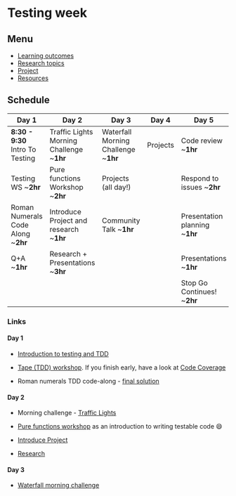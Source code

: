 # Testing week

## Menu
 - [Learning outcomes](https://github.com/foundersandcoders/master-reference/blob/master/coursebook/week-2/learning-outcomes.md)
 - [Research topics](https://github.com/m4v15/master-reference/blob/master/coursebook/week-2/research-afternoon.md)
 - [Project](https://github.com/foundersandcoders/master-reference/blob/master/coursebook/week-2/project)
 - [Resources](https://github.com/foundersandcoders/master-reference/blob/master/coursebook/week-2/resources.md)

## Schedule
Day 1|Day 2|Day 3|Day 4| Day 5 
---|---|---|---|---
|**8:30 - 9:30** Intro To Testing |Traffic Lights Morning Challenge ~**1hr**|Waterfall Morning Challenge ~**1hr**| Projects| Code review ~**1hr**
|Testing WS ~**2hr**|Pure functions Workshop ~**2hr**|Projects (all day!)|| Respond to issues ~**2hr**
|Roman Numerals Code Along ~**2hr**|Introduce Project and research ~**1hr**| Community Talk ~**1hr**||Presentation planning ~**1hr**
|Q+A ~**1hr**|Research + Presentations ~**3hr**||| Presentations ~**1hr**
|||||Stop Go Continues! ~**2hr**

### Links

#### Day 1

- [Introduction to testing and TDD](https://github.com/foundersandcoders/testing-tdd-intro)

- [Tape (TDD) workshop](https://github.com/foundersandcoders/fizzbuzz). If you finish early, have a look at [Code Coverage](https://github.com/dwyl/learn-tape#bonus-level)

- Roman numerals TDD code-along - [final solution](https://github.com/foundersandcoders/roman-numeral-tdd-codealong)

#### Day 2

- Morning challenge - [Traffic Lights](https://github.com/foundersandcoders/traffic-lights)

- [Pure functions workshop](https://github.com/foundersandcoders/ws-pure-functions-easy-testing) as an introduction to writing testable code :smile:

- [Introduce Project](https://github.com/foundersandcoders/master-reference/blob/master/coursebook/week-2/project)

- [Research](https://github.com/m4v15/master-reference/blob/master/coursebook/week-2/research-afternoon.md)

#### Day 3

- [Waterfall morning challenge](https://github.com/foundersandcoders/mc-waterfall-chaser)
